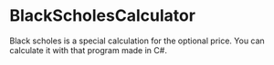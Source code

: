 # BlackScholesCalculator
Black scholes is a special calculation for the optional price. You can calculate it with that program made in C#.
